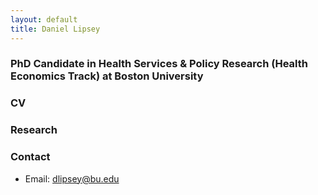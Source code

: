 ```yaml
---
layout: default
title: Daniel Lipsey
---
```


### PhD Candidate in Health Services & Policy Research (Health Economics Track) at Boston University

### CV


### Research

### Contact
- Email: dlipsey@bu.edu
